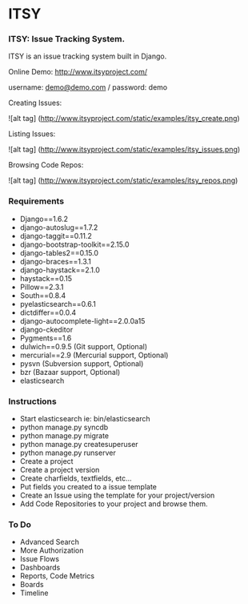 ITSY
====
### ITSY: Issue Tracking System.

ITSY is an issue tracking system built in Django.

Online Demo: http://www.itsyproject.com/

username: demo@demo.com / password: demo

Creating Issues:

![alt tag] (http://www.itsyproject.com/static/examples/itsy_create.png)

Listing Issues:

![alt tag] (http://www.itsyproject.com/static/examples/itsy_issues.png)

Browsing Code Repos:

![alt tag] (http://www.itsyproject.com/static/examples/itsy_repos.png)

### Requirements

- Django==1.6.2
- django-autoslug==1.7.2
- django-taggit==0.11.2
- django-bootstrap-toolkit==2.15.0
- django-tables2==0.15.0
- django-braces==1.3.1
- django-haystack==2.1.0
- haystack==0.15
- Pillow==2.3.1
- South==0.8.4
- pyelasticsearch==0.6.1
- dictdiffer==0.0.4
- django-autocomplete-light==2.0.0a15
- django-ckeditor
- Pygments==1.6
- dulwich==0.9.5 (Git support, Optional)
- mercurial==2.9 (Mercurial support, Optional)
- pysvn          (Subversion support, Optional)
- bzr            (Bazaar support, Optional)
- elasticsearch

### Instructions

- Start elasticsearch ie: bin/elasticsearch
- python manage.py syncdb
- python manage.py migrate
- python manage.py createsuperuser
- python manage.py runserver
- Create a project
- Create a project version
- Create charfields, textfields, etc...
- Put fields you created to a issue template
- Create an Issue using the template for your project/version
- Add Code Repositories to your project and browse them.


### To Do
- Advanced Search
- More Authorization
- Issue Flows
- Dashboards
- Reports, Code Metrics
- Boards
- Timeline
